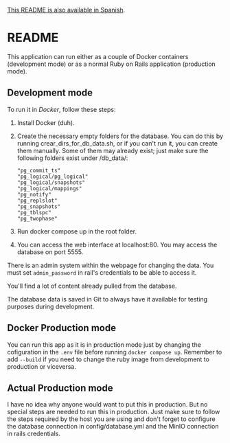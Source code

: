 [This README is also available in Spanish](README_es.md).

# README
This application can run either as a couple of Docker containers (development mode) or as a normal Ruby on Rails application (production mode).

## Development mode
To run it in *Docker*, follow these steps:

1. Install Docker (duh).

2. Create the necessary empty folders for the database. You can do this by running crear_dirs_for_db_data.sh, or if you can't run it, you can create them manually. Some of them may already exist; just make sure the following folders exist under /db_data/:
    ```
    "pg_commit_ts"
    "pg_logical/pg_logical"
    "pg_logical/snapshots"
    "pg_logical/mappings"
    "pg_notify"
    "pg_replslot"
    "pg_snapshots"
    "pg_tblspc"
    "pg_twophase"
    ```
3. Run docker compose up in the root folder.
4. You can access the web interface at localhost:80. You may access the database on port 5555.

There is an admin system within the webpage for changing the data. You must set `admin_password` in rail's credentials to be able to access it. 

You'll find a lot of content already pulled from the database.

The database data is saved in Git to always have it available for testing purposes during development.

## Docker Production mode
You can run this app as it is in production mode just by changing the cofiguration in the `.env` file before running `docker compose up`. Remember to add `--build` if you need to change the ruby image from development to production or viceversa. 

## Actual Production mode
I have no idea why anyone would want to put this in production. But no special steps are needed to run this in production. Just make sure to follow the steps required by the host you are using and don't forget to configure the database connection in config/database.yml and the MinIO connection in rails credentials.